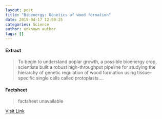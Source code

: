 ```yaml
---
layout: post
title: "Bioenergy: Genetics of wood formation"
date: 2015-04-17 12:50:25
categories: Science
author: unknown author
tags: []
---
```



#### Extract
>To begin to understand poplar growth, a possible bioenergy crop, scientists built a robust high-throughput pipeline for studying the hierarchy of genetic regulation of wood formation using tissue-specific single cells called protoplasts....

#### Factsheet
>factsheet unavailable

[Visit Link](http://feeds.sciencedaily.com/~r/sciencedaily/~3/Vc3zel-AsBM/150417085025.htm)


